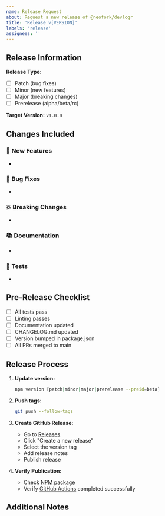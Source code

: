 ```yaml
---
name: Release Request
about: Request a new release of @neofork/devlogr
title: 'Release v[VERSION]'
labels: 'release'
assignees: ''
---
```


## Release Information

**Release Type:**
- [ ] Patch (bug fixes)
- [ ] Minor (new features)
- [ ] Major (breaking changes)
- [ ] Prerelease (alpha/beta/rc)

**Target Version:** `v1.0.0`

## Changes Included

### 🚀 New Features
- 

### 🐛 Bug Fixes
- 

### 💥 Breaking Changes
- 

### 📚 Documentation
- 

### 🧪 Tests
- 

## Pre-Release Checklist

- [ ] All tests pass
- [ ] Linting passes
- [ ] Documentation updated
- [ ] CHANGELOG.md updated
- [ ] Version bumped in package.json
- [ ] All PRs merged to main

## Release Process

1. **Update version:**
   ```bash
   npm version [patch|minor|major|prerelease --preid=beta]
   ```

2. **Push tags:**
   ```bash
   git push --follow-tags
   ```

3. **Create GitHub Release:**
   - Go to [Releases](https://github.com/neofork/devlogr/releases)
   - Click "Create a new release"
   - Select the version tag
   - Add release notes
   - Publish release

4. **Verify Publication:**
   - Check [NPM package](https://www.npmjs.com/package/@neofork/devlogr)
   - Verify [GitHub Actions](https://github.com/neofork/devlogr/actions) completed successfully

## Additional Notes

<!-- Add any additional context or notes about this release --> 